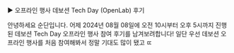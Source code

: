 ▶ 오프라인 행사 데보션 Tech Day (OpenLab) 후기

안녕하세요 순단입니다. 어제 2024년 08월 08일에 오전 10시부터 오후 5시까지 진행된 데보션 Tech Day 오프라인 행사 참여 후기를 남겨보려합니다!
일단 우선 데보션 오프라인 행사를 처음 참여해봐서 정말 기대도 많이 됐고 ㄸ
